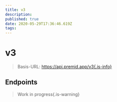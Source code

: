 ```yaml
---
title: v3
description:
published: true
date: 2020-05-29T17:36:46.619Z
tags:
---
```


# v3

> Basis-URL: https://api.premid.app/v3{.is-info}


## Endpoints
> Work in progress{.is-warning}